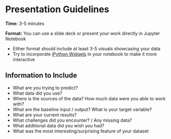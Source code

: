 # Presentation Guidelines

**Time:** 3-5 minutes

**Format:** You can use a slide deck or present your work directly in Jupyter Notebook
- Either format should include at least 3-5 visuals showcasing your data
- Try to incorporate [iPython Widgets](https://ipywidgets.readthedocs.io/en/latest/) in your notebook to make it more interactive

## Information to Include
- What are you trying to predict?
- What data did you use?
- Where is the sources of the data? How much data were you able to work with?
- What are the baseline input / output? What is your target variable?
- What are your current results?
- What challenges did you encounter? / Any missing data?
- What additional data did you wish you had?
- What was the most interesting/surprising feature of your dataset
